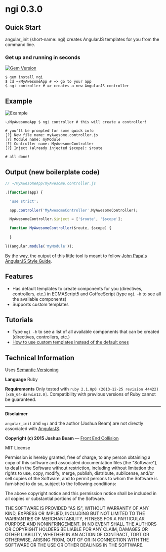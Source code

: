 
# ngi 0.3.0

## Quick Start

angular_init (short-name: ngi) creates AngularJS templates for you from the command line.

### Get up and running in seconds

[![Gem Version](https://badge.fury.io/rb/ngi.svg)](http://badge.fury.io/rb/ngi)

```shell
$ gem install ngi
$ cd ~/MyAwesomeApp # => go to your app
$ ngi controller # => creates a new AngularJS controller
```

## Example

![Example](https://github.com/joshbeam/angular_init/blob/master/ngi_example.gif "Example")

```shell
~/MyAwesomeApp $ ngi controller # this will create a controller!

# you'll be prompted for some quick info
[?] New file name: myAwesome.controller.js
[?] Module name: myModule
[?] Controller name: MyAwesomeController
[?] Inject (already injected $scope): $route

# all done!
```

## Output (new boilerplate code)

```javascript
// ~/MyAwesomeApp/myAwesome.controller.js

;(function(app) {

  'use strict';

  app.controller('MyAwesomeController',MyAwesomeController);

  MyAwesomeController.$inject = ['$route', '$scope'];

  function MyAwesomeController($route, $scope) {
  
  }

})(angular.module('myModule'));
```

By the way, the output of this little tool is meant to follow [John Papa's AngularJS Style Guide][style-guide].

## Features

- Has default templates to create components for you (directives, controllers, etc.) in ECMAScript5 and CoffeeScript (type `ngi -h` to see all the available components)
- Supports custom templates

## Tutorials

- Type `ngi -h` to see a list of all available components that can be created (directives, controllers, etc.)
- [How to use custom templates instead of the default ones][tutorial]

## Technical Information

Uses <a href="http://semver.org/">Semantic Versioning</a>

**Language** Ruby

**Requirements** Only tested with `ruby 2.1.0p0 (2013-12-25 revision 44422) [x86_64-darwin13.0]`. Compatibility with previous versions of Ruby cannot be guaranteed.

<hr>

**Disclaimer**

`angular_init` and `ngi` and the author (Joshua Beam) are not directly associated with <a href="http://angularjs.org">AngularJS</a>.

**Copyright (c) 2015 Joshua Beam** &mdash; <a href="http://frontendcollisionblog.com">Front End Collision</a>

MIT License

Permission is hereby granted, free of charge, to any person obtaining
a copy of this software and associated documentation files (the
"Software"), to deal in the Software without restriction, including
without limitation the rights to use, copy, modify, merge, publish,
distribute, sublicense, and/or sell copies of the Software, and to
permit persons to whom the Software is furnished to do so, subject to
the following conditions:

The above copyright notice and this permission notice shall be
included in all copies or substantial portions of the Software.

THE SOFTWARE IS PROVIDED "AS IS", WITHOUT WARRANTY OF ANY KIND,
EXPRESS OR IMPLIED, INCLUDING BUT NOT LIMITED TO THE WARRANTIES OF
MERCHANTABILITY, FITNESS FOR A PARTICULAR PURPOSE AND
NONINFRINGEMENT. IN NO EVENT SHALL THE AUTHORS OR COPYRIGHT HOLDERS BE
LIABLE FOR ANY CLAIM, DAMAGES OR OTHER LIABILITY, WHETHER IN AN ACTION
OF CONTRACT, TORT OR OTHERWISE, ARISING FROM, OUT OF OR IN CONNECTION
WITH THE SOFTWARE OR THE USE OR OTHER DEALINGS IN THE SOFTWARE.

[install]: #installation-in-1-step
[sample-usage]: #sample-usage
[features]: #features
[commands]: #commands
[faq]: #faq
[tech-info]: #technical-information
[style-guide]: https://github.com/johnpapa/angular-styleguide
[rubygems]: https://rubygems.org/pages/download
[ruby]: https://www.ruby-lang.org/en/downloads/
[bundler]: http://bundler.io/
[tutorial]: https://github.com/joshbeam/angular_init/blob/master/TUTORIAL.md